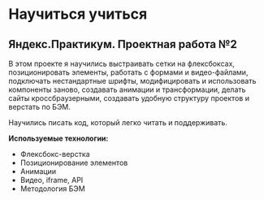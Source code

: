 # Научиться учиться
Яндекс.Практикум. Проектная работа №2
----
В этом проекте я научились выстраивать сетки на флексбоксах, позиционировать элементы, работать с формами и видео-файлами, подключать нестандартные шрифты,
модифицировать и использовать компоненты заново, создавать анимации и трансформации, делать сайты кроссбраузерными, создавать удобную структуру
проектов и верстать по БЭМ.

Научились писать код, который легко читать и поддерживать.

__Используемые технологии:__
* Флексбокс-верстка
* Позиционирование элементов
* Анимации
* Видео, iframe, API
* Методология БЭМ
